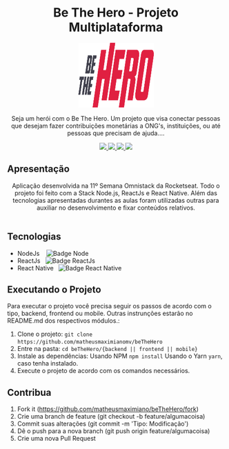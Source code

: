 <h1 align="center">Be The Hero - Projeto Multiplataforma</h1>
<p align="center">
  <img src="./.github/logoApp.svg" height="150" width="175" alt="Icon" />
</p>
<p align="center">
  Seja um herói com o Be The Hero. Um projeto que visa conectar pessoas que desejam fazer contribuições monetárias a ONG's, instituições, ou até pessoas que precisam de ajuda....
</p>
<div align="center">
  <p align="center">
    <a aria-label="Matheus" href="https://github.com/matheusmaximianomv">
      <img src="https://img.shields.io/badge/matheusmaximianomv-@-informational?logo=github"></img>
    </a>
    <a aria-label="NodeJs" href="https://nodejs.org/en/">
      <img src="https://img.shields.io/badge/Node.js-12.16.3-informational?logo=node.js"></img>
    </a>
    <a aria-label="ReactJs" href="https://pt-br.reactjs.org/">
      <img src="https://img.shields.io/badge/ReactJS-16.13.1-informational?logo=react"></img>
    </a>
    <a aria-label="Native" href="https://reactnative.dev/">
      <img src="https://img.shields.io/badge/React Native-0.62.2-informational?logo=react&logoColor=1172B6"></img>
    </a>
  </p>
</div>

## Apresentação
<p align="center">
Aplicação desenvolvida na 11º Semana Omnistack da Rocketseat. Todo o projeto foi feito com a Stack Node.js, ReactJs e React Native. Além das tecnologias apresentadas durantes as aulas foram utilizadas outras para auxiliar no desenvolvimento e fixar conteúdos relativos.<br/><br/>

## Tecnologias
* NodeJs&nbsp;&nbsp;&nbsp;&nbsp;![Badge Node](https://img.shields.io/badge/Node.js-12.16.3-informational?logo=node.js)
* ReactJs&nbsp;&nbsp;&nbsp;![Badge ReactJs](https://img.shields.io/badge/ReactJS-16.13.1-informational?logo=react)
* React Native&nbsp;&nbsp;&nbsp;![Badge React Native](https://img.shields.io/badge/React%20Native-0.62.2-informational?logo=react&logoColor=1172B6)
  
## Executando o Projeto
Para executar o projeto você precisa seguir os passos de acordo com o tipo, backend, frontend ou mobile. Outras instrunções estarão no README.md dos respectivos módulos.:
1. Clone o projeto: `git clone https://github.com/matheusmaximianomv/beTheHero`
2. Entre na pasta: `cd beTheHero/{backend || frontend || mobile}`
3. Instale as dependências:
 Usando NPM `npm install`
 Usando o Yarn `yarn`, caso tenha instalado.
4. Execute o projeto de acordo com os comandos necessários.

## Contribua

1. Fork it (https://github.com/matheusmaximiano/beTheHero/fork)
2. Crie uma branch de feature (git checkout -b feature/algumacoisa)
3. Commit suas alterações (git commit -m 'Tipo: Modificação')
4. Dê o push para a nova branch (git push origin feature/algumacoisa)
5. Crie uma nova Pull Request
